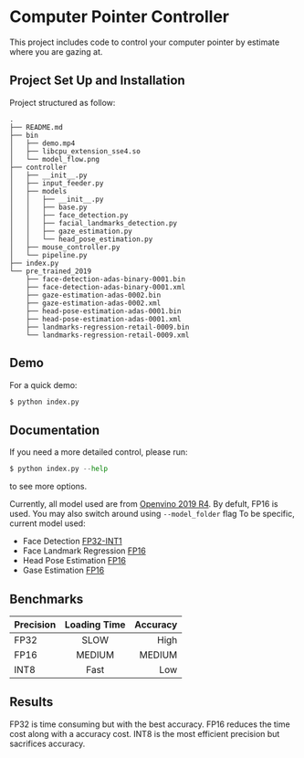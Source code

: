 # Computer Pointer Controller

This project includes code to control your computer pointer by estimate where you are gazing at.

## Project Set Up and Installation
Project structured as follow:
```
.
├── README.md
├── bin
│   ├── demo.mp4
│   ├── libcpu_extension_sse4.so
│   └── model_flow.png
├── controller
│   ├── __init__.py
│   ├── input_feeder.py
│   ├── models
│   │   ├── __init__.py
│   │   ├── base.py
│   │   ├── face_detection.py
│   │   ├── facial_landmarks_detection.py
│   │   ├── gaze_estimation.py
│   │   └── head_pose_estimation.py
│   ├── mouse_controller.py
│   └── pipeline.py
├── index.py
└── pre_trained_2019
    ├── face-detection-adas-binary-0001.bin
    ├── face-detection-adas-binary-0001.xml
    ├── gaze-estimation-adas-0002.bin
    ├── gaze-estimation-adas-0002.xml
    ├── head-pose-estimation-adas-0001.bin
    ├── head-pose-estimation-adas-0001.xml
    ├── landmarks-regression-retail-0009.bin
    └── landmarks-regression-retail-0009.xml
```

## Demo
For a quick demo:
```python
$ python index.py
```


## Documentation
If you need a more detailed control, please run:
```python
$ python index.py --help
```
to see more options.

Currently, all model used are from [Openvino 2019 R4](https://download.01.org/opencv/2019/open_model_zoo/R4/20200117_150000_models_bin/). By defult, FP16 is used. You may also switch around using ```--model_folder``` flag To be specific, current model used:

- Face Detection [FP32-INT1](https://download.01.org/opencv/2019/open_model_zoo/R4/20200117_150000_models_bin/face-detection-adas-binary-0001/FP32-INT1/)
- Face Landmark Regression [FP16](https://download.01.org/opencv/2019/open_model_zoo/R4/20200117_150000_models_bin/landmarks-regression-retail-0009/FP16/)
- Head Pose Estimation [FP16](https://download.01.org/opencv/2019/open_model_zoo/R4/20200117_150000_models_bin/head-pose-estimation-adas-0001/FP16/)
- Gase Estimation [FP16](https://download.01.org/opencv/2019/open_model_zoo/R4/20200117_150000_models_bin/gaze-estimation-adas-0002/FP16/)

## Benchmarks

| Precision        | Loading Time           | Accuracy  |
| ------------- |:-------------:| -----:|
| FP32      | SLOW | High |
| FP16     | MEDIUM      |   MEDIUM |
| INT8 | Fast     |   Low |

## Results
FP32 is time consuming but with the best accuracy.
FP16 reduces the time cost along with a accuracy cost.
INT8 is the most efficient precision but sacrifices accuracy. 

